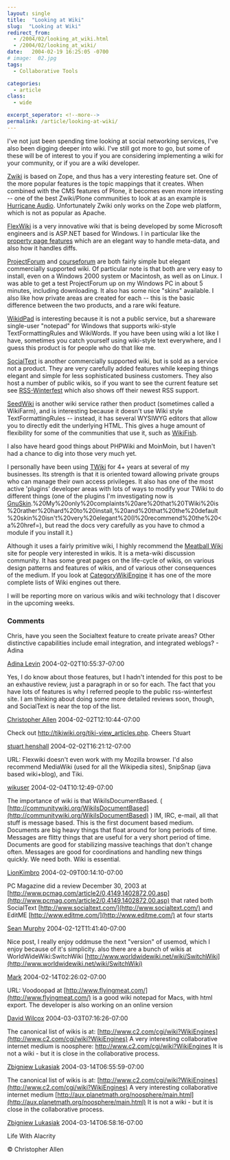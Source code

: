 ```yaml
---
layout: single
title:  "Looking at Wiki"
slug:  "Looking at Wiki"
redirect_from:
  - /2004/02/looking_at_wiki.html
  - /2004/02/looking_at_wiki/
date:   2004-02-19 16:25:05 -0700
# image:  02.jpg
tags: 
  - Collaborative Tools

categories:
  - article
class:
  - wide

excerpt_seperator: <!--more-->
permalink: /article/looking-at-wiki/
---
```


I've not just been spending time looking at social networking services, I've also been digging deeper into wiki. I've still got more to go, but some of these will be of interest to you if you are considering implementing a wiki for your community, or if you are a wiki developer.

[Zwiki](http://www.zwiki.org) is based on Zope, and thus has a very interesting feature set. One of the more popular features is the topic mappings that it creates. When combined with the CMS features of Plone, it becomes even more interesting -- one of the best Zwiki/Plone communities to look at as an example is [Hurricane Audio](http://doc.hydrogenaudio.org/wikis/hydrogenaudio/FrontPage). Unfortunately Zwiki only works on the Zope web platform, which is not as popular as Apache.

[FlexWiki](http://www.flexwiki.com) is a very innovative wiki that is being developed by some Microsoft engineers and is ASP.NET based for Windows. I in particular like the [property page features](http://flexwiki.com/default.aspx/FlexWiki.ExamplePropertyPage) which are an elegant way to handle meta-data, and also how it handles diffs.

[ProjectForum](http://www.projectforum.com) and [courseforum](http://www.courseforum.com) are both fairly simple but elegant commercially supported wiki. Of particular note is that both are very easy to install, even on a Windows 2000 system or Macintosh, as well as on Linux. I was able to get a test ProjectForum up on my Windows PC in about 5 minutes, including downloading. It also has some nice "skins" available. I also like how private areas are created for each -- this is the basic difference between the two products, and a rare wiki feature.

[WikidPad](http://www.jhorman.org/wikidPad/) is interesting because it is not a public service, but a shareware single-user "notepad" for Windows that supports wiki-style TextFormattingRules and WikiWords. If you have been using wiki a lot like I have, sometimes you catch yourself using wiki-style text everywhere, and I guess this product is for people who do that like me.

[SocialText](http://www.socialtext.com) is another commercially supported wiki, but is sold as a service not a product. They are very carefully added features while keeping things elegant and simple for less sophisticated business customers. They also host a number of public wikis, so if you want to see the current feature set see [RSS-Winterfest](http://http://www.socialtext.net/rss-winterfest) which also shows off their newest RSS support.

[SeedWiki](http://www.seedwiki.com) is another wiki service rather then product (sometimes called a WikiFarm), and is interesting because it doesn't use Wiki style TextFormattingRules -- instead, it has several WYSIWYG editors that allow you to directly edit the underlying HTML. This gives a huge amount of flexibility for some of the communities that use it, such as [WikiFish](http://www.seedwiki.com/page.cfm?doc=WikiFish&wikiid=1231).

I also have heard good things about PHPWiki and MoinMoin, but I haven't had a chance to dig into those very much yet.

I personally have been using [TWiki](http://www.twiki.org) for 4+ years at several of my businesses. Its strength is that it is oriented toward allowing private groups who can manage their own access privileges. It also has one of the most active 'plugins' developer areas with lots of ways to modify your TWiki to do different things (one of the plugins I'm investigating now is [GnuSkin](//http://twiki.org/cgi-bin/view/Codev/EvEm>EvEm</a>).%20My%20only%20complaints%20are%20that%20TWiki%20is%20rather%20hard%20to%20install,%20and%20that%20the%20default%20skin%20isn't%20very%20elegant%20(I%20recommend%20the%20<a%20href=), but read the docs very carefully as you have to chmod a module if you install it.)

Although it uses a fairly primitive wiki, I highly recommend the [Meatball Wiki](http://www.usemod.com/cgi-bin/mb.pl?MeatballWiki) site for people very interested in wikis. It is a meta-wiki discussion community. It has some great pages on the life-cycle of wikis, on various design patterns and features of wikis, and of various other consequences of the medium. If you look at [CategoryWikiEngine](http://www.usemod.com/cgi-bin/mb.pl?back=CategoryWikiEngine) it has one of the more complete lists of Wiki engines out there.

I will be reporting more on various wikis and wiki technology that I discover in the upcoming weeks.

### Comments

Chris, have you seen the Socialtext feature to create private areas? Other distinctive capabilities include email integration, and integrated weblogs? - Adina

[Adina Levin](http://www.socialtext.com) 2004-02-02T10:55:37-07:00

Yes, I do know about those features, but I hadn't intended for this post to be an exhaustive review, just a paragraph in or so for each. The fact that you have lots of features is why I referred people to the public rss-winterfest site. I am thinking about doing some more detailed reviews soon, though, and SocialText is near the top of the list.

[Christopher Allen](http://www.lifewithalacrity.com/) 2004-02-02T12:10:44-07:00

Check out http://tikiwiki.org/tiki-view_articles.php. Cheers Stuart

[stuart henshall](http://www.henshall.com/blog/) 2004-02-02T16:21:12-07:00

URL: Flexwiki doesn't even work with my Mozilla browser. I'd also recommend MediaWiki (used for all the Wikipedia sites), SnipSnap (java based wiki+blog), and Tiki.

[wikuser](#) 2004-02-04T10:12:49-07:00

The importance of wiki is that WikiIsDocumentBased. ( [http://communitywiki.org/WikiIsDocumentBased](http://communitywiki.org/WikiIsDocumentBased) ) IM, IRC, e-mail, all that stuff is message based. This is the first document based medium. Documents are big heavy things that float around for long periods of time. Messages are flitty things that are useful for a very short period of time. Documents are good for stabilizing massive teachings that don't change often. Messages are good for coordinations and handling new things quickly. We need both. Wiki is essential.

[LionKimbro](http://speakeasy.org/~lion/) 2004-02-09T00:14:10-07:00

PC Magazine did a review December 30, 2003 at [http://www.pcmag.com/article2/0,4149,1402872,00.asp](http://www.pcmag.com/article2/0,4149,1402872,00.asp) that rated both SocialText [http://www.socialtext.com/](http://www.socialtext.com/) and EditME [http://www.editme.com/](http://www.editme.com/) at four starts

[Sean Murphy](http://www.skmurphy.com) 2004-02-12T11:41:40-07:00

Nice post, I really enjoy oddmuse the next "version" of usemod, which I enjoy because of it's simplicity. also there are a bunch of wikis at WorldWideWiki:SwitchWiki [http://www.worldwidewiki.net/wiki/SwitchWiki](http://www.worldwidewiki.net/wiki/SwitchWiki)

[Mark](http://markdilley.2ya.com) 2004-02-14T02:26:02-07:00

URL: Voodoopad at [http://www.flyingmeat.com/](http://www.flyingmeat.com/) is a good wiki notepad for Macs, with html export. The developer is also working on an online version

[David Wilcox](#) 2004-03-03T07:16:26-07:00

The canonical list of wikis is at: [http://www.c2.com/cgi/wiki?WikiEngines](http://www.c2.com/cgi/wiki?WikiEngines) A very interesting collaborative internet medium is noosphere: http://www.c2.com/cgi/wiki?WikiEngines It is not a wiki - but it is close in the collaborative process.

[Zbigniew Lukasiak](http://zby.aster.net.pl/kwiki) 2004-03-14T06:55:59-07:00

The canonical list of wikis is at: [http://www.c2.com/cgi/wiki?WikiEngines](http://www.c2.com/cgi/wiki?WikiEngines) A very interesting collaborative internet medium [http://aux.planetmath.org/noosphere/main.html](http://aux.planetmath.org/noosphere/main.html) It is not a wiki - but it is close in the collaborative process.

[Zbigniew Lukasiak](http://zby.aster.net.pl/kwiki) 2004-03-14T06:58:16-07:00

Life With Alacrity

© Christopher Allen